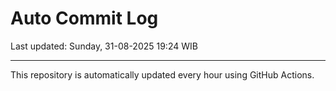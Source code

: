 # Auto Commit Log

Last updated: Sunday, 31-08-2025 19:24 WIB

---

This repository is automatically updated every hour using GitHub Actions.
